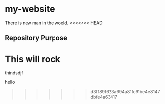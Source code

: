 # my-website

There is new man in the woeld.
<<<<<<< HEAD


## Repository Purpose

This will rock
=======
thindsdjf

hello
>>>>>>> d3f189f623a694a81fc91be4e8147dbfe4a63417
